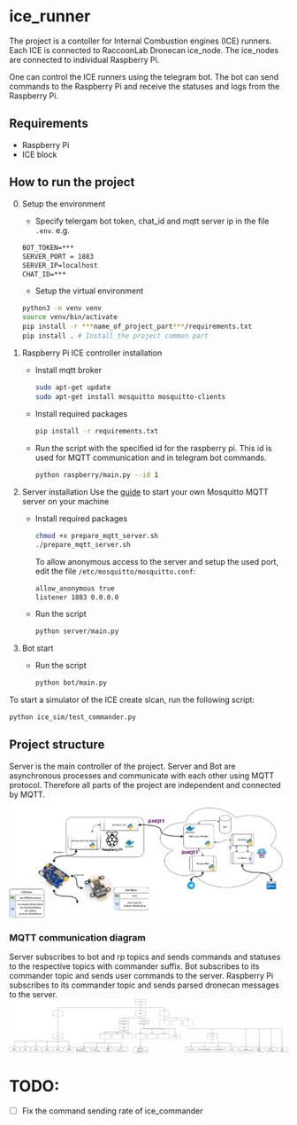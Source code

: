 # ice_runner

The project is a contoller for Internal Combustion engines (ICE) runners. Each ICE is connected to RaccoonLab Dronecan ice_node. The ice_nodes are connected to individual Raspberry Pi. 

One can control the ICE runners using the telegram bot. The bot can send commands to the Raspberry Pi and receive the statuses and logs from the Raspberry Pi.

## Requirements

- Raspberry Pi
- ICE block

## How to run the project 
0. Setup the environment
    - Specify telergam bot token, chat_id and mqtt server ip in the file `.env`.
    e.g.
    ```
    BOT_TOKEN=***
    SERVER_PORT = 1883
    SERVER_IP=localhost
    CHAT_ID=***
    ```
    - Setup the virtual environment
    ```bash
    python3 -m venv venv
    source venv/bin/activate
    pip install -r ***name_of_project_part***/requirements.txt
    pip install . # Install the project common part
    ```

1. Raspberry Pi ICE controller installation
    - Install mqtt broker
        ```bash
        sudo apt-get update
        sudo apt-get install mosquitto mosquitto-clients
        ```
    - Install required packages
        ```bash
        pip install -r requirements.txt
        ```
    - Run the script with the specified id for the raspberry pi. This id is used for MQTT communication and in telegram bot commands.
        ```bash
        python raspberry/main.py --id 1
        ```

2. Server installation
Use the [guide](https://www.atlantic.net/dedicated-server-hosting/how-to-install-mosquitto-mqtt-server-on-ubuntu-22-04/) to start your own Mosquitto MQTT server on your machine

    - Install required packages
        ```bash
        chmod +x prepare_mqtt_server.sh
        ./prepare_mqtt_server.sh
        ```
        To allow anonymous access to the server and setup the used port, edit the file `/etc/mosquitto/mosquitto.conf`:
        ```
        allow_anonymous true
        listener 1883 0.0.0.0
        ```
    - Run the script
        ```bash
        python server/main.py
        ```
3. Bot start
    - Run the script

        ```bash
        python bot/main.py
        ```

To start a simulator of the ICE create slcan, run the following script:
```bash
python ice_sim/test_commander.py
```

## Project structure
Server is the main controller of the project.
Server and Bot are asynchronous processes and communicate with each other using MQTT protocol. Therefore all parts of the project are independent and connected by MQTT.
    ![Project structure](assets/auto_ice.png)
### MQTT communication diagram
Server subscribes to bot and rp topics and sends commands and statuses to the respective topics with commander suffix.
Bot subscribes to its commander topic and sends user commands to the server.
Raspberry Pi subscribes to its commander topic and sends parsed dronecan messages to the server.
    ![MQTT communication diagram](assets/mqtt_diagram.svg)


# TODO:
- [ ] Fix the command sending rate of ice_commander
